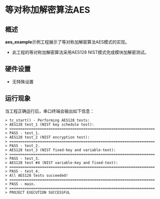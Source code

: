 # 等对称加解密算法AES
## 概述

**aes_example**示例工程展示了等对称加解密算法AES模式的实现。
- 此工程的等对称加解密算法采用AES128 NIST模式完成模块加解密测试。

## 硬件设置

- 无特殊设置

## 运行现象

当工程正确运行后，串口终端会输出如下信息：
```
> tc_start() - Performing AES128 tests:
> AES128 test_1 (NIST key schedule test):
> ===================================================================
> PASS - test_1.
> AES128 test_2 (NIST encryption test):
> ===================================================================
> PASS - test_2.
> AES128 test_3 (NIST fixed-key and variable-text):
> ===================================================================
> PASS - test_3.
> AES128 test #4 (NIST variable-key and fixed-text):
> ===================================================================
> PASS - test_4.
> All AES128 tests succeeded!
> ===================================================================
> PASS - main.
> ===================================================================
> PROJECT EXECUTION SUCCESSFUL
```
